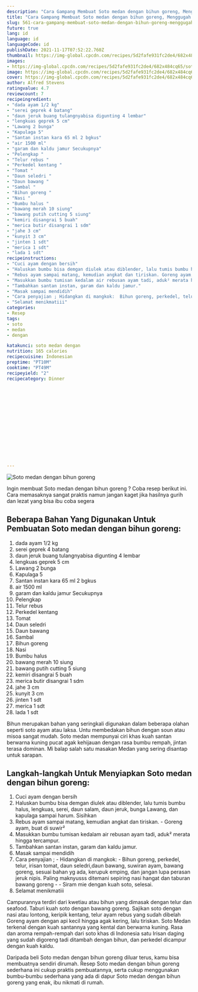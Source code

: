 ```yaml
---
description: "Cara Gampang Membuat Soto medan dengan bihun goreng, Menggugah Selera"
title: "Cara Gampang Membuat Soto medan dengan bihun goreng, Menggugah Selera"
slug: 561-cara-gampang-membuat-soto-medan-dengan-bihun-goreng-menggugah-selera
future: true
lang: id
language: id
languageCode: id
publishDate: 2021-11-17T07:52:22.760Z 
thumbnail: https://img-global.cpcdn.com/recipes/5d2fafe931fc2de4/682x484cq65/soto-medan-dengan-bihun-goreng-foto-resep-utama.webp
images:
- https://img-global.cpcdn.com/recipes/5d2fafe931fc2de4/682x484cq65/soto-medan-dengan-bihun-goreng-foto-resep-utama.webp
image: https://img-global.cpcdn.com/recipes/5d2fafe931fc2de4/682x484cq65/soto-medan-dengan-bihun-goreng-foto-resep-utama.webp
cover: https://img-global.cpcdn.com/recipes/5d2fafe931fc2de4/682x484cq65/soto-medan-dengan-bihun-goreng-foto-resep-utama.webp
author: Alfred Stevens
ratingvalue: 4.7
reviewcount: 7
recipeingredient:
- "dada ayam 1/2 kg"
- "serei geprek 4 batang"
- "daun jeruk buang tulangnyabisa digunting 4 lembar"
- "lengkuas geprek 5 cm"
- "Lawang 2 bunga"
- "Kapulaga 5"
- "Santan instan kara 65 ml 2 bgkus"
- "air 1500 ml"
- "garam dan kaldu jamur Secukupnya"
- "Pelengkap "
- "Telur rebus "
- "Perkedel kentang "
- "Tomat "
- "Daun seledri "
- "Daun bawang "
- "Sambal "
- "Bihun goreng "
- "Nasi "
- "Bumbu halus "
- "bawang merah 10 siung"
- "bawang putih cutting 5 siung"
- "kemiri disangrai 5 buah"
- "merica butir disangrai 1 sdm"
- "jahe 3 cm"
- "kunyit 3 cm"
- "jinten 1 sdt"
- "merica 1 sdt"
- "lada 1 sdt"
recipeinstructions:
- "Cuci ayam dengan bersih"
- "Haluskan bumbu bisa demgan diulek atau diblender, lalu tumis bumbu halus, lengkuas, serei, daun salam, daun jeruk, bunga Lawang, dan kapulaga sampai harum. Sisihkan"
- "Rebus ayam sampai matang, kemudian angkat dan tiriskan. Goreng ayam, buat di suwir²"
- "Masukkan bumbu tumisan kedalam air rebusan ayam tadi, aduk² merata hingga tercampur."
- "Tambahkan santan instan, garam dan kaldu jamur."
- "Masak sampai mendidih"
- "Cara penyajian ; Hidangkan di mangkok:  Bihun goreng, perkedel, telur, irisan tomat, daun seledri,daun bawang, suwiran ayam, bawang goreng, sesuai bahan yg ada, kerupuk emping, dan jangan lupa perasan jeruk nipis. Paling maknyusss ditemani sepiring nasi hangat dan taburan bawang goreng  Siram mie dengan kuah soto, selesai."
- "Selamat menikmatiii"
categories:
- Resep
tags:
- soto
- medan
- dengan

katakunci: soto medan dengan 
nutrition: 165 calories
recipecuisine: Indonesian
preptime: "PT10M"
cooktime: "PT49M"
recipeyield: "2"
recipecategory: Dinner


     
    
    
    
    
    
    
    
    
    
    
      
    
---
```



![Soto medan dengan bihun goreng](https://img-global.cpcdn.com/recipes/5d2fafe931fc2de4/682x484cq65/soto-medan-dengan-bihun-goreng-foto-resep-utama.webp)

Ingin membuat Soto medan dengan bihun goreng ? Coba resep berikut ini. Cara memasaknya sangat praktis namun jangan kaget jika hasilnya gurih dan lezat yang bisa ibu coba segera

<!--inarticleads1-->

## Beberapa Bahan Yang Digunakan Untuk Pembuatan Soto medan dengan bihun goreng:

1. dada ayam 1/2 kg
1. serei geprek 4 batang
1. daun jeruk buang tulangnyabisa digunting 4 lembar
1. lengkuas geprek 5 cm
1. Lawang 2 bunga
1. Kapulaga 5
1. Santan instan kara 65 ml 2 bgkus
1. air 1500 ml
1. garam dan kaldu jamur Secukupnya
1. Pelengkap 
1. Telur rebus 
1. Perkedel kentang 
1. Tomat 
1. Daun seledri 
1. Daun bawang 
1. Sambal 
1. Bihun goreng 
1. Nasi 
1. Bumbu halus 
1. bawang merah 10 siung
1. bawang putih cutting 5 siung
1. kemiri disangrai 5 buah
1. merica butir disangrai 1 sdm
1. jahe 3 cm
1. kunyit 3 cm
1. jinten 1 sdt
1. merica 1 sdt
1. lada 1 sdt

Bihun merupakan bahan yang seringkali digunakan dalam beberapa olahan seperti soto ayam atau laksa. Untu membedakan bihun dengan soun atau misoa sangat mudah. Soto medan mempunyai ciri khas kuah santan berwarna kuning pucat agak kehijauan dengan rasa bumbu rempah, jintan terasa dominan. Mi balap salah satu masakan Medan yang sering disantap untuk sarapan. 

<!--inarticleads2-->

## Langkah-langkah Untuk Menyiapkan Soto medan dengan bihun goreng:

1. Cuci ayam dengan bersih
1. Haluskan bumbu bisa demgan diulek atau diblender, lalu tumis bumbu halus, lengkuas, serei, daun salam, daun jeruk, bunga Lawang, dan kapulaga sampai harum. Sisihkan
1. Rebus ayam sampai matang, kemudian angkat dan tiriskan. - Goreng ayam, buat di suwir²
1. Masukkan bumbu tumisan kedalam air rebusan ayam tadi, aduk² merata hingga tercampur.
1. Tambahkan santan instan, garam dan kaldu jamur.
1. Masak sampai mendidih
1. Cara penyajian ; - Hidangkan di mangkok:  - Bihun goreng, perkedel, telur, irisan tomat, daun seledri,daun bawang, suwiran ayam, bawang goreng, sesuai bahan yg ada, kerupuk emping, dan jangan lupa perasan jeruk nipis. Paling maknyusss ditemani sepiring nasi hangat dan taburan bawang goreng -  - Siram mie dengan kuah soto, selesai.
1. Selamat menikmatiii


Campurannya terdiri dari kwetiau atau bihun yang dimasak dengan telur dan seafood. Taburi kuah soto dengan bawang goreng. Sajikan soto dengan nasi atau lontong, keripik kentang, telur ayam rebus yang sudah dibelah Goreng ayam dengan api kecil hingga agak kering, lalu tiriskan. Soto Medan terkenal dengan kuah santannya yang kental dan berwarna kuning. Rasa dan aroma rempah-rempah dari soto khas di Indonesia satu Irisan daging yang sudah digoreng tadi ditambah dengan bihun, dan perkedel dicampur dengan kuah kaldu. 

Daripada   beli  Soto medan dengan bihun goreng  diluar terus, kamu  bisa membuatnya sendiri dirumah. Resep  Soto medan dengan bihun goreng  sederhana ini cukup praktis pembuatannya, serta cukup menggunakan bumbu-bumbu sederhana yang ada di dapur  Soto medan dengan bihun goreng  yang enak, ibu nikmati di rumah.
